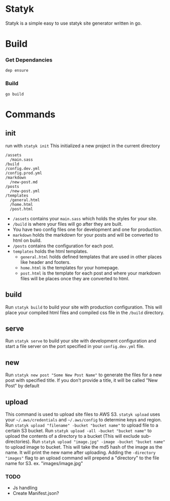 Statyk
======

Statyk is a simple easy to use statyk site generator written in go.

Build
=====

### Get Dependancies
`dep ensure`

### Build
`go build`

Commands
========

## init
run with `statyk init`
This initialized a new project in the current directory

```
/assets
  /main.sass
/build
/config.dev.yml
/config.prod.yml
/markdown
  /new-post.md
/posts
  /new-post.yml
/templates
  /general.html
  /home.html
  /post.html
```

* `/assets` contains your `main.sass` which holds the styles for your site.
* `/build` is where your files will go after they are built.
* You have two config files one for development and one for production.
* `markdown` holds the markdown for your posts and will be converted to html on build.
* `/posts` contains the configuration for each post.
* `templates` holds the html templates.
    - `general.html` holds defined templates that are used in other places like header and footers.
    - `home.html` is the templates for your homepage.
    - `post.html` is the template for each post and where your markdown files will be places once they are converted to html.

## build
Run `statyk build` to build your site with production configuration.
This will place your compiled html files and compiled css file in the `/build` directory.

## serve
Run `statyk serve` to build your site with development configuration and start a file server on the port specified in your `config.dev.yml` file.

## new
Run `statyk new post "Some New Post Name"` to generate the files for a new post with specified title.
If you don't provide a title, it will be called "New Post" by default

## upload
This command is used to upload site files to AWS S3.
`statyk upload` uses your `~/.aws/credentials` and `~/.aws/config` to determine keys and region.
Run `statyk upload "filename" -bucket "bucket name"` to upload file to a certain S3 bucket.
Run `statyk upload -all -bucket "bucket name"` to upload the contents of a directory to a bucket (This will exclude sub-directories).
Run `statyk upload "image.jpg" -image -bucket "bucket name"` to upload image to bucket. This will take the md5 hash of the image as the name. It will print the new name after uploading.
Adding the `-directory "images"` flag to an upload command will prepend a "directory" to the file name for S3. ex. "images/image.jpg"

### TODO

* Js handling
* Create Manifest.json?